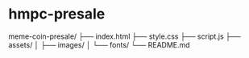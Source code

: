 # hmpc-presale
meme-coin-presale/
├── index.html
├── style.css
├── script.js
├── assets/
│   ├── images/
│   └── fonts/
└── README.md
